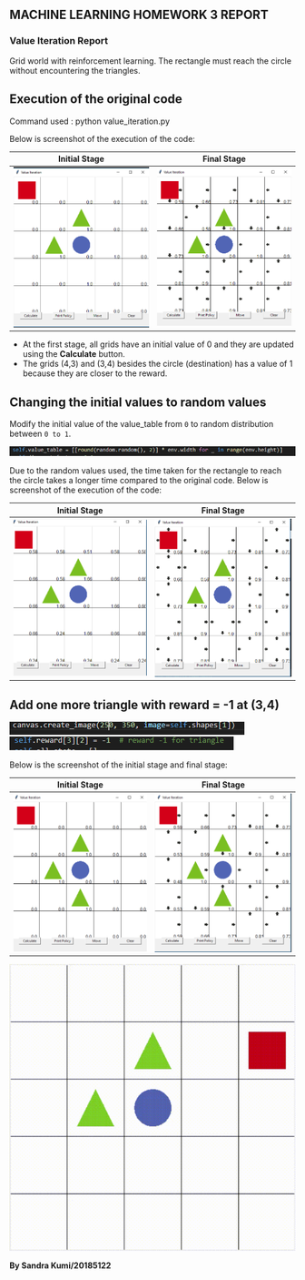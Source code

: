 ## MACHINE LEARNING HOMEWORK 3 REPORT

###  Value Iteration Report

Grid world with reinforcement learning. The rectangle must reach the circle without encountering the triangles.

## Execution of the original code

Command used : python value_iteration.py

Below is screenshot of the execution of the code:

|Initial Stage|Final Stage|
|--|--|
| ![enter image description here](https://github.com/SANDRAKUMI/Machine-learning-homework/blob/master/value%20iteration/originitial.PNG) | ![enter image description here](https://github.com/SANDRAKUMI/Machine-learning-homework/blob/master/value%20iteration/origfinal.PNG) |

 - At the first stage, all grids have an initial value of 0 and they are updated using the **Calculate** button.
 - The grids (4,3) and (3,4) besides the circle (destination) has a value of 1 because they are closer to the reward.
 


## Changing the initial values to random values

Modify the initial value of the value_table from `0` to random distribution between `0 to 1`.

![enter image description here](https://github.com/SANDRAKUMI/Machine-learning-homework/blob/master/value%20iteration/random.PNG)

Due to the random values used, the time taken for the rectangle to reach the circle takes a longer time compared to the original code.
Below is screenshot of the execution of the code:

|Initial Stage  |Final Stage |
|--|--|
|![enter image description here](https://github.com/SANDRAKUMI/Machine-learning-homework/blob/master/value%20iteration/2initial.PNG) | ![enter image description here](https://github.com/SANDRAKUMI/Machine-learning-homework/blob/master/value%20iteration/2final.PNG) |


##  Add one more triangle with reward = -1 at (3,4)

![enter image description here](https://github.com/SANDRAKUMI/Machine-learning-homework/blob/master/value%20iteration/addt.PNG)
![enter image description here](https://github.com/SANDRAKUMI/Machine-learning-homework/blob/master/value%20iteration/adtri.PNG)


Below is the screenshot of the initial stage and final stage:

|Initial Stage  | Final Stage |
|--|--|
|![enter image description here](https://github.com/SANDRAKUMI/Machine-learning-homework/blob/master/value%20iteration/addtinitial.PNG)  |![enter image description here](https://github.com/SANDRAKUMI/Machine-learning-homework/blob/master/value%20iteration/adtfinal.PNG)  |

![enter image description here](https://github.com/SANDRAKUMI/Machine-learning-homework/blob/master/montecarlorunning.gif)

**By Sandra Kumi/20185122**


